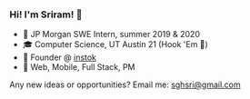 ### Hi! I'm Sriram! 👋

- 💼  JP Morgan SWE Intern, summer 2019 & 2020
- 🎓  Computer Science, UT Austin 21 (Hook 'Em 🤘)
- 🐙  Founder @ [instok](https://www.instok.org/) 
- 📱  Web, Mobile, Full Stack, PM

Any new ideas or opportunities? Email me: sghsri@gmail.com
